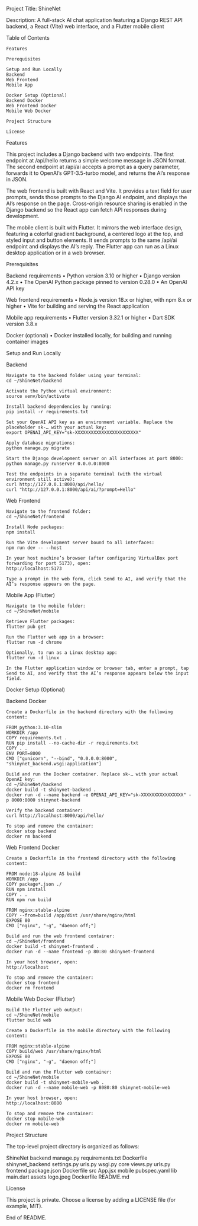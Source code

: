 Project Title: ShineNet

Description: A full-stack AI chat application featuring a Django REST API backend, a React (Vite) web interface, and a Flutter mobile client

Table of Contents

    Features

    Prerequisites

    Setup and Run Locally
    Backend
    Web Frontend
    Mobile App

    Docker Setup (Optional)
    Backend Docker
    Web Frontend Docker
    Mobile Web Docker

    Project Structure

    License

Features

This project includes a Django backend with two endpoints. The first endpoint at /api/hello returns a simple welcome message in JSON format. The second endpoint at /api/ai accepts a prompt as a query parameter, forwards it to OpenAI’s GPT-3.5-turbo model, and returns the AI’s response in JSON.

The web frontend is built with React and Vite. It provides a text field for user prompts, sends those prompts to the Django AI endpoint, and displays the AI’s response on the page. Cross-origin resource sharing is enabled in the Django backend so the React app can fetch API responses during development.

The mobile client is built with Flutter. It mirrors the web interface design, featuring a colorful gradient background, a centered logo at the top, and styled input and button elements. It sends prompts to the same /api/ai endpoint and displays the AI’s reply. The Flutter app can run as a Linux desktop application or in a web browser.

Prerequisites

Backend requirements
• Python version 3.10 or higher
• Django version 4.2.x
• The OpenAI Python package pinned to version 0.28.0
• An OpenAI API key

Web frontend requirements
• Node.js version 18.x or higher, with npm 8.x or higher
• Vite for building and serving the React application

Mobile app requirements
• Flutter version 3.32.1 or higher
• Dart SDK version 3.8.x

Docker (optional)
• Docker installed locally, for building and running container images

Setup and Run Locally

Backend

    Navigate to the backend folder using your terminal:
    cd ~/ShineNet/backend

    Activate the Python virtual environment:
    source venv/bin/activate

    Install backend dependencies by running:
    pip install -r requirements.txt

    Set your OpenAI API key as an environment variable. Replace the placeholder sk-… with your actual key:
    export OPENAI_API_KEY="sk-XXXXXXXXXXXXXXXXXXXXXXXX"

    Apply database migrations:
    python manage.py migrate

    Start the Django development server on all interfaces at port 8000:
    python manage.py runserver 0.0.0.0:8000

    Test the endpoints in a separate terminal (with the virtual environment still active):
    curl http://127.0.0.1:8000/api/hello/
    curl "http://127.0.0.1:8000/api/ai/?prompt=Hello"

Web Frontend

    Navigate to the frontend folder:
    cd ~/ShineNet/frontend

    Install Node packages:
    npm install

    Run the Vite development server bound to all interfaces:
    npm run dev -- --host

    In your host machine’s browser (after configuring VirtualBox port forwarding for port 5173), open:
    http://localhost:5173

    Type a prompt in the web form, click Send to AI, and verify that the AI’s response appears on the page.

Mobile App (Flutter)

    Navigate to the mobile folder:
    cd ~/ShineNet/mobile

    Retrieve Flutter packages:
    flutter pub get

    Run the Flutter web app in a browser:
    flutter run -d chrome

    Optionally, to run as a Linux desktop app:
    flutter run -d linux

    In the Flutter application window or browser tab, enter a prompt, tap Send to AI, and verify that the AI’s response appears below the input field.

Docker Setup (Optional)

Backend Docker

    Create a Dockerfile in the backend directory with the following content:

    FROM python:3.10-slim
    WORKDIR /app
    COPY requirements.txt .
    RUN pip install --no-cache-dir -r requirements.txt
    COPY . .
    ENV PORT=8000
    CMD ["gunicorn", "--bind", "0.0.0.0:8000", "shinynet_backend.wsgi:application"]

    Build and run the Docker container. Replace sk-… with your actual OpenAI key:
    cd ~/ShineNet/backend
    docker build -t shinynet-backend .
    docker run -d --name backend -e OPENAI_API_KEY="sk-XXXXXXXXXXXXXXXX" -p 8000:8000 shinynet-backend

    Verify the backend container:
    curl http://localhost:8000/api/hello/

    To stop and remove the container:
    docker stop backend
    docker rm backend

Web Frontend Docker

    Create a Dockerfile in the frontend directory with the following content:

    FROM node:18-alpine AS build
    WORKDIR /app
    COPY package*.json ./
    RUN npm install
    COPY . .
    RUN npm run build

    FROM nginx:stable-alpine
    COPY --from=build /app/dist /usr/share/nginx/html
    EXPOSE 80
    CMD ["nginx", "-g", "daemon off;"]

    Build and run the web frontend container:
    cd ~/ShineNet/frontend
    docker build -t shinynet-frontend .
    docker run -d --name frontend -p 80:80 shinynet-frontend

    In your host browser, open:
    http://localhost

    To stop and remove the container:
    docker stop frontend
    docker rm frontend

Mobile Web Docker (Flutter)

    Build the Flutter web output:
    cd ~/ShineNet/mobile
    flutter build web

    Create a Dockerfile in the mobile directory with the following content:

    FROM nginx:stable-alpine
    COPY build/web /usr/share/nginx/html
    EXPOSE 80
    CMD ["nginx", "-g", "daemon off;"]

    Build and run the Flutter web container:
    cd ~/ShineNet/mobile
    docker build -t shinynet-mobile-web .
    docker run -d --name mobile-web -p 8080:80 shinynet-mobile-web

    In your host browser, open:
    http://localhost:8080

    To stop and remove the container:
    docker stop mobile-web
    docker rm mobile-web

Project Structure

The top-level project directory is organized as follows:

ShineNet
backend
manage.py
requirements.txt
Dockerfile
shinynet_backend
settings.py
urls.py
wsgi.py
core
views.py
urls.py
frontend
package.json
Dockerfile
src
App.jsx
mobile
pubspec.yaml
lib
main.dart
assets
logo.jpeg
Dockerfile
README.md

License

This project is private. Choose a license by adding a LICENSE file (for example, MIT).

End of README.
